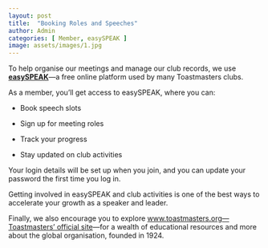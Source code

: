 ```yaml
---
layout: post
title:  "Booking Roles and Speeches"
author: Admin
categories: [ Member, easySPEAK ]
image: assets/images/1.jpg
---
```

To help organise our meetings and manage our club records, we use [**easySPEAK**](https://easy-speak.org/)—a free online platform used by many Toastmasters clubs.

As a member, you’ll get access to easySPEAK, where you can:

- Book speech slots

- Sign up for meeting roles

- Track your progress

- Stay updated on club activities

Your login details will be set up when you join, and you can update your password the first time you log in.

Getting involved in easySPEAK and club activities is one of the best ways to accelerate your growth as a speaker and leader.

Finally, we also encourage you to explore [www.toastmasters.org—Toastmasters’ official site](http://www.toastmasters.org/)—for a wealth of educational resources and more about the global organisation, founded in 1924.
